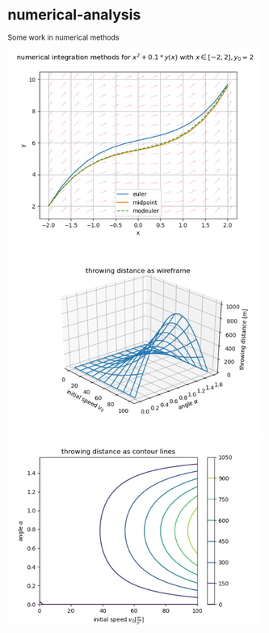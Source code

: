 # numerical-analysis

Some work in numerical methods

![single step numerical integration methods for ODEs](./renders/ODEs1.png)
![multivariate function plots as wireframe](./renders/plot.wireframe.png)
![contour lines intersecting xy-plane for constant z's](./renders/plot.contour.png)
